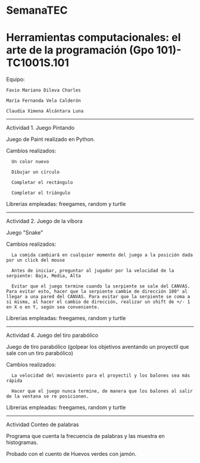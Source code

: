 # SemanaTEC


# Herramientas computacionales: el arte de la programación (Gpo 101)- TC1001S.101


Equipo: 

	Favio Mariano Dileva Charles 
  
    María Fernanda Vela Calderón
  
	Claudia Ximena Alcántara Luna
  

________________________________________
Actividad 1. Juego Pintando

  Juego de Paint realizado en Python.

  Cambios realizados:

      Un color nuevo

      Dibujar un círculo

      Completar el rectángulo

      Completar el triángulo

  Librerias empleadas: freegames, random y turtle

________________________________________

Actividad 2. Juego de la víbora

  Juego "Snake" 

  Cambios realizados:

      La comida cambiará en cualquier momento del juego a la posición dada por un click del mouse

      Antes de iniciar, preguntar al jugador por la velocidad de la serpiente: Baja, Media, Alta

      Evitar que el juego termine cuando la serpiente se sale del CANVAS. Para evitar esto, hacer que la serpiente cambie de dirección 180° al llegar a una pared del CANVAS. Para evitar que la serpiente se coma a sí misma, al hacer el cambio de dirección, realizar un shift de +/- 1 en X o en Y, según sea conveniente.

  Librerias empleadas: freegames, random y turtle

________________________________________

Actividad 4. Juego del tiro parabólico

  Juego de tiro parabólico (golpear los objetivos aventando un proyectil que sale con un tiro parabólico)

  Cambios realizados:

      La velocidad del movimiento para el proyectil y los balones sea más rápida

      Hacer que el juego nunca termine, de manera que los balones al salir de la ventana se re posicionen.

  Librerias empleadas: freegames, random y turtle

________________________________________

Actividad Conteo de palabras

  Programa que cuenta la frecuencia de palabras y las muestra en histogramas.

  Probado con el cuento de Huevos verdes con jamón.
